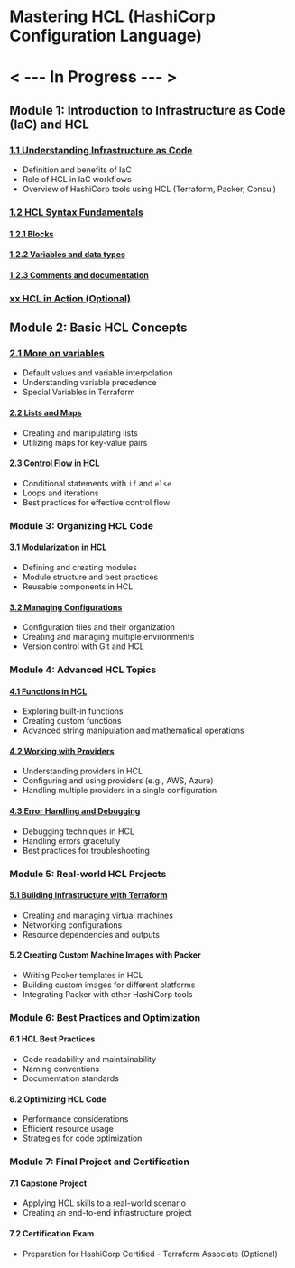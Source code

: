 # Mastering HCL (HashiCorp Configuration Language)

# < --- In Progress --- >

## Module 1: Introduction to Infrastructure as Code (IaC) and HCL

### [1.1 Understanding Infrastructure as Code](./Module-01/1.1-Understaning-IaC.md)

- Definition and benefits of IaC
- Role of HCL in IaC workflows
- Overview of HashiCorp tools using HCL (Terraform, Packer, Consul)

### [1.2 HCL Syntax Fundamentals](./Module-01/1.2-HCL-Syntax.md)

#### [1.2.1 Blocks](./Module-01/1.2.1-Blocks.md)

#### [1.2.2 Variables and data types](./Module-01/1.2.2-Variables-data-types.md)

#### [1.2.3 Comments and documentation](./Module-01/1.2.3-Comments-documentation.md)

### [xx HCL in Action (Optional)](./Module-01/xx-HCL-Action.md)

## Module 2: Basic HCL Concepts

### [2.1 More on variables](./Module-02/2.1-More-variables.md)

- Default values and variable interpolation
- Understanding variable precedence
- Special Variables in Terraform

#### [2.2 Lists and Maps](./Module-02/2.2-Lists-Maps.md)

- Creating and manipulating lists
- Utilizing maps for key-value pairs

#### [2.3 Control Flow in HCL](./Module-02/2.3-Control-Flow.md)

- Conditional statements with `if` and `else`
- Loops and iterations
- Best practices for effective control flow

### Module 3: Organizing HCL Code

#### [3.1 Modularization in HCL](./Module-03/3.1-Modularization.md)

- Defining and creating modules
- Module structure and best practices
- Reusable components in HCL

#### [3.2 Managing Configurations](./Module-03/3.2-Managing-Configurations.md)

- Configuration files and their organization
- Creating and managing multiple environments
- Version control with Git and HCL

### Module 4: Advanced HCL Topics

#### [4.1 Functions in HCL](./Module-04/4.1-Functions.md)

- Exploring built-in functions
- Creating custom functions
- Advanced string manipulation and mathematical operations

#### [4.2 Working with Providers](./Module-04/4.2-Working-Providers.md)

- Understanding providers in HCL
- Configuring and using providers (e.g., AWS, Azure)
- Handling multiple providers in a single configuration

#### [4.3 Error Handling and Debugging](./Module-04/4.3-Error-Handling-Debugging.md)

- Debugging techniques in HCL
- Handling errors gracefully
- Best practices for troubleshooting

### Module 5: Real-world HCL Projects

#### [5.1 Building Infrastructure with Terraform](./Module-05/5.1-Building-Infrastructure.md)

- Creating and managing virtual machines
- Networking configurations
- Resource dependencies and outputs

#### 5.2 Creating Custom Machine Images with Packer

- Writing Packer templates in HCL
- Building custom images for different platforms
- Integrating Packer with other HashiCorp tools

### Module 6: Best Practices and Optimization

#### 6.1 HCL Best Practices

- Code readability and maintainability
- Naming conventions
- Documentation standards

#### 6.2 Optimizing HCL Code

- Performance considerations
- Efficient resource usage
- Strategies for code optimization

### Module 7: Final Project and Certification

#### 7.1 Capstone Project

- Applying HCL skills to a real-world scenario
- Creating an end-to-end infrastructure project

#### 7.2 Certification Exam

- Preparation for HashiCorp Certified - Terraform Associate (Optional)

